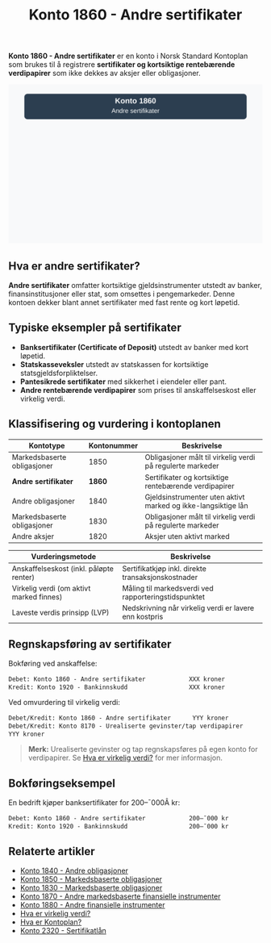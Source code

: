 ﻿---
title: "Konto 1860 - Andre sertifikater"
seoTitle: "1860-andre-sertifikater"
meta_description: '**Konto 1860 - Andre sertifikater** er en konto i Norsk Standard Kontoplan som brukes til å registrere **sertifikater og kortsiktige rentebærende verdipapirer...'
slug: 1860-andre-sertifikater
type: blog
layout: pages/single
---

**Konto 1860 - Andre sertifikater** er en konto i Norsk Standard Kontoplan som brukes til å registrere **sertifikater og kortsiktige rentebærende verdipapirer** som ikke dekkes av aksjer eller obligasjoner.

![Illustrasjon av konto 1860 Andre sertifikater](1860-andre-sertifikater-image.svg)

## Hva er andre sertifikater?

**Andre sertifikater** omfatter kortsiktige gjeldsinstrumenter utstedt av banker, finansinstitusjoner eller stat, som omsettes i pengemarkeder. Denne kontoen dekker blant annet sertifikater med fast rente og kort løpetid.

## Typiske eksempler på sertifikater

* **Banksertifikater (Certificate of Deposit)** utstedt av banker med kort løpetid.
* **Statskasseveksler** utstedt av statskassen for kortsiktige statsgjeldsforpliktelser.
* **Pantesikrede sertifikater** med sikkerhet i eiendeler eller pant.
* **Andre rentebærende verdipapirer** som prises til anskaffelseskost eller virkelig verdi.

## Klassifisering og vurdering i kontoplanen

| Kontotype                           | Kontonummer | Beskrivelse                                                    |
|-------------------------------------|-------------|----------------------------------------------------------------|
| Markedsbaserte obligasjoner         | 1850        | Obligasjoner målt til virkelig verdi på regulerte markeder     |
| **Andre sertifikater**              | **1860**    | Sertifikater og kortsiktige rentebærende verdipapirer          |
| Andre obligasjoner                  | 1840        | Gjeldsinstrumenter uten aktivt marked og ikke-langsiktige lån  |
| Markedsbaserte obligasjoner         | 1830        | Obligasjoner målt til virkelig verdi på regulerte markeder     |
| Andre aksjer                        | 1820        | Aksjer uten aktivt marked                                      |

| Vurderingsmetode                            | Beskrivelse                                           |
|---------------------------------------------|-------------------------------------------------------|
| Anskaffelseskost (inkl. påløpte renter)     | Sertifikatkjøp inkl. direkte transaksjonskostnader    |
| Virkelig verdi (om aktivt marked finnes)    | Måling til markedsverdi ved rapporteringstidspunktet |
| Laveste verdis prinsipp (LVP)               | Nedskrivning når virkelig verdi er lavere enn kostpris|

## Regnskapsføring av sertifikater

Bokføring ved anskaffelse:

```plaintext
Debet: Konto 1860 - Andre sertifikater            XXX kroner
Kredit: Konto 1920 - Bankinnskudd                 XXX kroner
```

Ved omvurdering til virkelig verdi:

```plaintext
Debet/Kredit: Konto 1860 - Andre sertifikater      YYY kroner
Debet/Kredit: Konto 8170 - Urealiserte gevinster/tap verdipapirer   YYY kroner
```

> **Merk:** Urealiserte gevinster og tap regnskapsføres på egen konto for verdipapirer. Se [Hva er virkelig verdi?](/blogs/regnskap/hva-er-virkelig-verdi "Hva er Virkelig Verdi? Verdsettelse og Regnskapsføring") for mer informasjon.

## Bokføringseksempel

En bedrift kjøper banksertifikater for 200–¯000Â kr:

```plaintext
Debet: Konto 1860 - Andre sertifikater            200–¯000 kr
Kredit: Konto 1920 - Bankinnskudd                 200–¯000 kr
```

## Relaterte artikler

* [Konto 1840 - Andre obligasjoner](/blogs/kontoplan/1840-andre-obligasjoner "Konto 1840 - Andre obligasjoner: Guide til andre obligasjoner i norsk kontoplan")
* [Konto 1850 - Markedsbaserte obligasjoner](/blogs/kontoplan/1850-markedsbaserte-obligasjoner "Konto 1850 - Markedsbaserte obligasjoner: Guide til markedsbaserte obligasjoner i norsk kontoplan")
* [Konto 1830 - Markedsbaserte obligasjoner](/blogs/kontoplan/1830-markedsbaserte-obligasjoner "Konto 1830 - Markedsbaserte obligasjoner: Guide til markedsbaserte obligasjoner i norsk kontoplan")
* [Konto 1870 - Andre markedsbaserte finansielle instrumenter](/blogs/kontoplan/1870-andre-markedsbaserte-finansielle-instrumenter "Konto 1870 - Andre markedsbaserte finansielle instrumenter: Guide til finansielle instrumenter i norsk kontoplan")
* [Konto 1880 - Andre finansielle instrumenter](/blogs/kontoplan/1880-andre-finansielle-instrumenter "Konto 1880 - Andre finansielle instrumenter: Guide til finansielle instrumenter i norsk kontoplan")
* [Hva er virkelig verdi?](/blogs/regnskap/hva-er-virkelig-verdi "Hva er Virkelig Verdi? Verdsettelse og Regnskapsføring")
* [Hva er Kontoplan?](/blogs/regnskap/hva-er-kontoplan "Hva er Kontoplan? Komplett Guide til Kontoplaner i Norsk Regnskap")
* [Konto 2320 - Sertifikatlån](/blogs/kontoplan/2320-sertifikatlan "Konto 2320 - Sertifikatlån i Norsk Standard Kontoplan")






